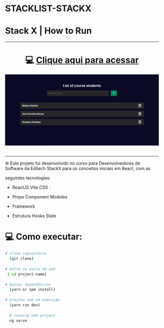 # STACKLIST-STACKX

# Stack X | How to Run

***

 # <div align="center">💻 [Clique aqui para acessar](https://developer-react.netlify.app/)
 </div>

<div align="center">
<img width="1212" alt="Screen Shot 2022-07-21 at 22 39 08" src="https://github.com/MaiaraSanto/STACKLIST-STACKX-/blob/main/imagem/imagemlogo.PNG">
 </div>
 
 <br>
 
 ***
 
  ⚙️ Este projeto foi desenvolvido no curso para Desenvolvedores de Software da Editech StackX para os  conceitos iniciais em React, com as                        
  
  seguintes tecnologias:

- ReactJS Vite CSS :

- Props Component Modules 
 
- Framework 
 
- Estrutura Hooks State 

# 💻 Como executar:

```bash
# clone repositório
  (git clone)

# entre na pasta da web
 ( cd project-name)

# baixar dependências
  (yarn or npm install)
  
# projeto web em execução
  (yarn run dev)
  
  # running web project
  ng serve
  ```
  


